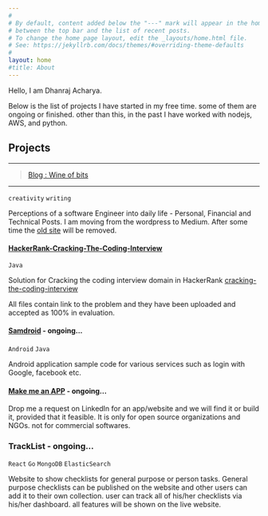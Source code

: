 ```yaml
---
#
# By default, content added below the "---" mark will appear in the home page
# between the top bar and the list of recent posts.
# To change the home page layout, edit the _layouts/home.html file.
# See: https://jekyllrb.com/docs/themes/#overriding-theme-defaults
#
layout: home
#title: About
---
```


Hello, I am Dhanraj Acharya. 

Below is the list of projects I have started in my free time. some of them are ongoing or finished. other than this, in the past I have worked with nodejs, AWS, and python.

## Projects
----

> [Blog : Wine of bits](https://medium.com/wineofbits)
----
`creativity` `writing`

Perceptions of a software Engineer into daily life - Personal, Financial and Technical Posts.
I am moving from the wordpress to Medium. After some time the [old site](https://www.wineofbits.com/) will be removed.


#### [HackerRank-Cracking-The-Coding-Interview](https://github.com/drex44/HackerRank-Cracking-The-Coding-Interview)
`Java`

Solution for Cracking the coding interview domain in HackerRank
[cracking-the-coding-interview](https://www.hackerrank.com/domains/tutorials/cracking-the-coding-interview)

All files contain link to the problem and they have been uploaded and accepted as 100% in evaluation.


#### [Samdroid](https://github.com/drex44/samdroid) - ongoing...

`Android` `Java`

Android application sample code for various services such as login with Google, facebook etc.


#### [Make me an APP](https://www.linkedin.com/in/dhanraj-acharya) - ongoing...

Drop me a request on LinkedIn for an app/website and we will find it or build it, provided that it feasible. 
It is only for open source organizations and NGOs. not for commercial softwares.

### TrackList - ongoing...
`React` `Go` `MongoDB` `ElasticSearch`

Website to show checklists for general purpose or person tasks. General purpose checklists can be published on the website and other users can add it to their own collection. user can track all of his/her checklists via his/her dashboard. all features will be shown on the live website.
